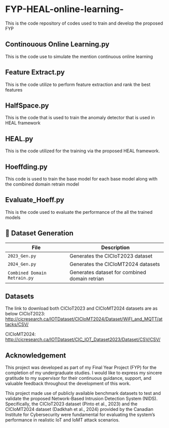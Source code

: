 # FYP-HEAL-online-learning-
This is the code repository of codes used to train and develop the proposed FYP

## Continouous Online Learning.py
This is the code use to simulate the mention continuous online learning

## Feature Extract.py
This is the code utilize to perform feature extraction and rank the best features

## HalfSpace.py
This is the code that is used to train the anomaly detector that is used in HEAL framework

## HEAL.py
This is the code utilized for the training via the proposed HEAL framework.

## Hoeffding.py 
This code is used to train the base model for each base model along with the combined domain retrain model

## Evaluate_Hoeff.py
This is the code used to evaluate the performance of the all the trained models

## 📂 Dataset Generation
| File | Description |
|------|--------------|
| `2023_Gen.py` | Generates the CICIoT2023 dataset |
| `2024_Gen.py` | Generates the CICIoMT2024 datasets |
| `Combined Domain Retrain.py` | Generates dataset for combined domain retrian |

## Datasets
The link to download both CICIoT2023 and CICIoMT2024 datasets are as below
CICIoT2023: http://cicresearch.ca/IOTDataset/CICIoMT2024/Dataset/WiFI_and_MQTT/attacks/CSV/

CICIoMT2024: http://cicresearch.ca/IOTDataset/CIC_IOT_Dataset2023/Dataset/CSV/CSV/


## Acknowledgement
This project was developed as part of my Final Year Project (FYP) for the completion of my undergraduate studies. I would like to express my sincere gratitude to my supervisor for their continuous guidance, support, and valuable feedback throughout the development of this work.

This project made use of publicly available benchmark datasets to test and validate the proposed Network-Based Intrusion Detection System (NIDS). Specifically, the CICIoT2023 dataset (Pinto et al., 2023) and the CICIoMT2024 dataset (Dadkhah et al., 2024) provided by the Canadian Institute for Cybersecurity were fundamental for evaluating the system’s performance in realistic IoT and IoMT attack scenarios.


